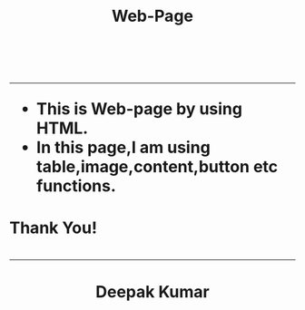 <br><h1 align="center"> 
 Web-Page
  <h1><br>

  
  ------
  
  
- This is Web-page by using HTML.
- In this page,I am using table,image,content,button etc functions.

<h1 align="left">Thank You!
  <h1>

-----

<h1 align="center">Deepak Kumar
 <h1>
